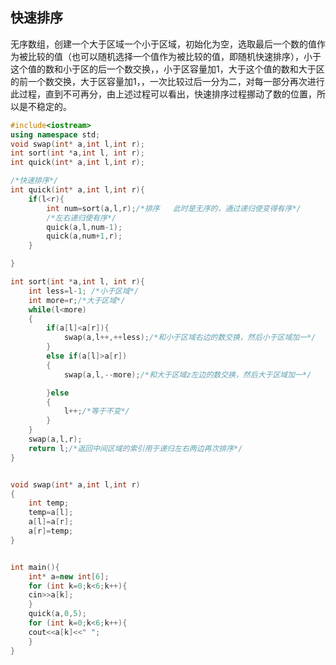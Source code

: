 ## 快速排序
无序数组，创建一个大于区域一个小于区域，初始化为空，选取最后一个数的值作为被比较的值（也可以随机选择一个值作为被比较的值，即随机快速排序），小于这个值的数和小于区的后一个数交换，，小于区容量加1，大于这个值的数和大于区的前一个数交换，大于区容量加1，，一次比较过后一分为二，对每一部分再次进行此过程，直到不可再分，由上述过程可以看出，快速排序过程挪动了数的位置，所以是不稳定的。

```c++
#include<iostream>
using namespace std;
void swap(int* a,int l,int r);
int sort(int *a,int l, int r);
int quick(int* a,int l,int r);

/*快速排序*/
int quick(int* a,int l,int r){
	if(l<r){
		int num=sort(a,l,r);/*排序   此时是无序的，通过递归使变得有序*/ 
		/*左右递归使有序*/ 
		quick(a,l,num-1);
		quick(a,num+1,r);
	}

}

int sort(int *a,int l, int r){
	int less=l-1; /*小于区域*/ 
	int more=r;/*大于区域*/ 
	while(l<more)
	{
		if(a[l]<a[r]){
			swap(a,l++,++less);/*和小于区域右边的数交换，然后小于区域加一*/ 
		}
		else if(a[l]>a[r])
		{
			swap(a,l,--more);/*和大于区域z左边的数交换，然后大于区域加一*/ 

		}else
		{
			l++;/*等于不变*/ 
		}
	}
	swap(a,l,r);
	return l;/*返回中间区域的索引用于递归左右两边再次排序*/ 
}


void swap(int* a,int l,int r)
{
	int temp;
	temp=a[l];
	a[l]=a[r];
	a[r]=temp;
}


int main(){
	int* a=new int[6];
	for (int k=0;k<6;k++){
	cin>>a[k];
    }
	quick(a,0,5);
    for (int k=0;k<6;k++){
	cout<<a[k]<<" ";
    }
}
```
